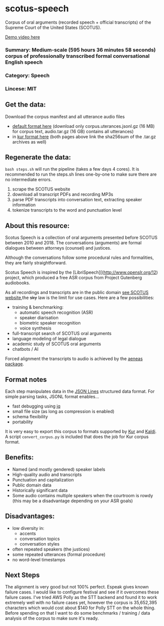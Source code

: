 # scotus-speech
Corpus of oral arguments (recorded speech + official transcripts) of the Supreme Court of the United States (SCOTUS).

[Demo video here](https://youtu.be/UK5c_uxvUgU)

<!-- ### Identifier: SCOTUS -->
### Summary: Medium-scale (595 hours 36 minutes 58 seconds) corpus of professionally transcribed formal conversational English speech
### Category: Speech
### Lincese: MIT
<!-- ### Download mirrors: TBD -->

## Get the data:
Download the corpus manifest and all utterance audio files
- [default format here](https://drive.google.com/drive/folders/1cX_xf1F01l82dz59X2cIx0NPW5pAkatl?usp=sharing) (download only corpus.uterances.jsonl.gz (16 MB) for corpus text, audio.tar.gz (16 GB) contains all utterances)
- in [kur format here](https://drive.google.com/drive/folders/1OEz5q8Vx_6FQZ6GZlp5PlZbi5yHhYiwf?usp=sharing)
(both pages above link the sha256sum of the .tar.gz archives as well)

## Regenerate the data:
`bash steps.sh` will run the pipeline (takes a few days 4 cores). It is recommended to run the steps.sh lines one-by-one to make sure there are no intermediate errors.

1. scrape the SCOTUS website
2. download all transcript PDFs and recording MP3s
3. parse PDF transcripts into conversation text, extracting speaker information
4. tokenize transcripts to the word and punctuation level


## About this resource:
Scotus Speech is a collection of oral arguments presented before SCOTUS between 2010 and 2018. The conversations (arguments) are formal dialogues between attorneys (counsel) and justices.

Although the conversations follow some procedural rules and formalities, they are fairly straightforward.

Scotus Speech is inspired by the [LibriSpeech][(http://www.openslr.org/12) project, which produced a free ASR corpus from Project Gutenberg audiobooks.

As all recordings and transcripts are in the public domain [see SCOTUS website](https://www.supremecourt.gov/oral_arguments/availabilityoforalargumenttranscripts.aspx),the <strike>sky</strike> law is the limit for use cases. Here are a few possibilities:

- training & benchmarking:
    - automatic speech recognition (ASR)
    - speaker diarisation 
    - biometric speaker recognition
    - voice synthesis
- full-transcript search of SCOTUS oral arguments
- language modeling of legal dialogue
- academic study of SCOTUS oral arguments
- chatbots / AI

Forced alignment the transcripts to audio is achieved by the [aeneas package](https://www.readbeyond.it/aeneas/).


## Format notes
Each step manipulates data in the [JSON Lines](http://jsonlines.org/) structured data format.
For simple parsing tasks, JSONL format enables...

- fast debugging using [jq](https://stedolan.github.io/jq/)
- small file size (as long as compression is enabled)
- schema flexibility
- portability

It is very easy to export this corpus to formats supported by [Kur](https://kur.deepgram.com/in_depth_examples.html#deepgram10-speech-recognition) and  [Kaldi](http://kaldi-asr.org/doc/data_prep.html). A script `convert_corpus.py` is included that does the job for Kur corpus format.


## Benefits:
- Named (and mostly gendered) speaker labels
- High-quality audio and transcripts
- Punctuation and capitalization
- Public domain data
- Historically significant data
- Some audio contains multiple speakers when the courtroom is rowdy (this may be a disadvantage depending on your ASR goals)

## Disadvantages:
- low diversity in:
    - accents
    - conversation topics
    - conversation styles
- often repeated speakers (the justices)
- some repeated utterances (formal procedure)
- no word-level timestamps


## Next Steps
The alignment is very good but not 100% perfect. Espeak gives known failure cases. I would like to configure festival and see if it overcomes these failure cases.
I've tried AWS Polly as the STT backend and found it to work extremely well with no failure cases yet, however the corpus is 35,652,395 characters which would cost about $140 for Polly STT on the whole thing. Before spending on that I want to do some benchmarks / training / data analysis of the corpus to make sure it's ready.
